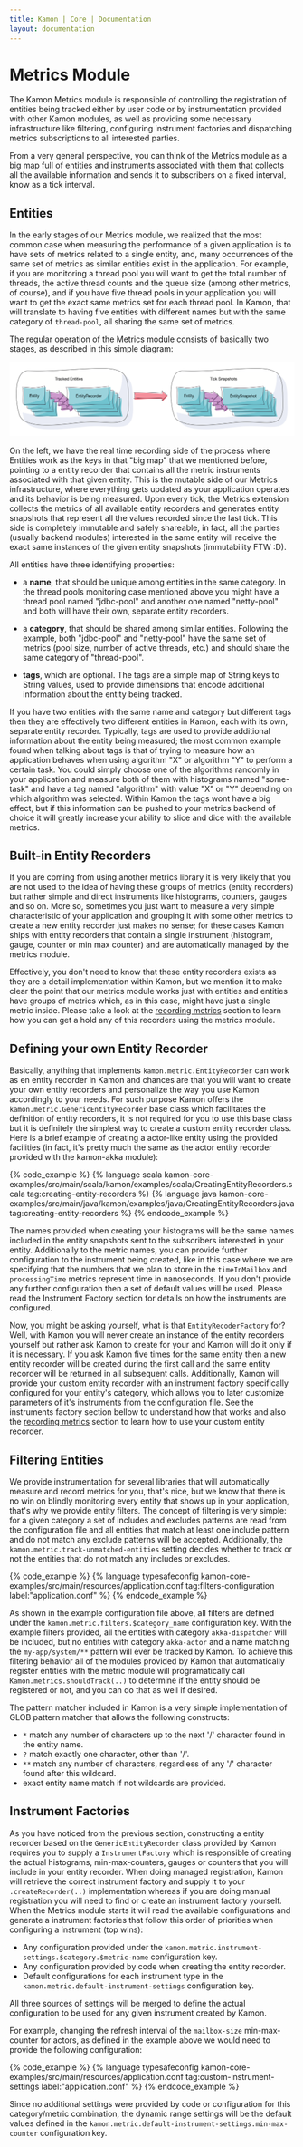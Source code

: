 ```yaml
---
title: Kamon | Core | Documentation
layout: documentation
---
```


Metrics Module
==============

The Kamon Metrics module is responsible of controlling the registration of entities being tracked either by user code or
by instrumentation provided with other Kamon modules, as well as providing some necessary infrastructure like filtering,
configuring instrument factories and dispatching metrics subscriptions to all interested parties.

From a very general perspective, you can think of the Metrics module as a big map full of entities and instruments
associated with them that collects all the available information and sends it to subscribers on a fixed interval, know
as a tick interval.


Entities
--------

In the early stages of our Metrics module, we realized that the most common case when measuring the performance of a
given application is to have sets of metrics related to a single entity, and, many occurrences of the same set of
metrics as similar entities exist in the application. For example, if you are monitoring a thread pool you will want to
get the total number of threads, the active thread counts and the queue size (among other metrics, of course), and if
you have five thread pools in your application you will want to get the exact same metrics set for each thread pool. In
Kamon, that will translate to having five entities with different names but with the same category of `thread-pool`, all
sharing the same set of metrics.

The regular operation of the Metrics module consists of basically two stages, as described in this simple diagram:

<img class="img-responsive" src="/assets/img/diagrams/metrics-module-overview.png">

On the left, we have the real time recording side of the process where Entities work as the keys in that "big map" that
we mentioned before, pointing to a entity recorder that contains all the metric instruments associated  with that given
entity. This is the mutable side of our Metrics infrastructure, where everything gets updated as your application
operates and its behavior is being measured. Upon every tick, the Metrics extension collects the metrics of all
available entity recorders and generates entity snapshots that represent all the values recorded since the last tick.
This side is completely immutable and safely shareable, in fact, all the parties (usually backend modules) interested in
the same entity will receive the exact same instances of the given entity snapshots (immutability FTW :D).

All entities have three identifying properties:

* a __name__, that should be unique among entities in the same category. In the thread pools monitoring case mentioned
above you might have a thread pool named "jdbc-pool" and another one named "netty-pool" and both will have their own,
separate entity recorders.

* a __category__, that should be shared among similar entities. Following the example, both "jdbc-pool" and "netty-pool"
have the same set of metrics (pool size, number of active threads, etc.) and should share the same category of
"thread-pool".

* __tags__, which are optional. The tags are a simple map of String keys to String values, used to provide dimensions
that encode additional information about the entity being tracked.

If you have two entities with the same name and category but different tags then they are effectively two different
entities in Kamon, each with its own, separate entity recorder. Typically, tags are used to provide additional
information about the entity being measured; the most common example found when talking about tags is that of trying to
measure how an application behaves when using algorithm "X" or algorithm "Y" to perform a certain task. You could simply
choose one of the algorithms randomly in your application and measure both of them with histograms named "some-task" and
have a tag named "algorithm" with value "X" or "Y" depending on which algorithm was selected. Within Kamon the tags wont
have a big effect, but if this information can be pushed to your metrics backend of choice it will greatly increase your
ability to slice and dice with the available metrics.



Built-in Entity Recorders
-------------------------

If you are coming from using another metrics library it is very likely that you are not used to the idea of having these
groups of metrics (entity recorders) but rather simple and direct instruments like histograms, counters, gauges and so
on. More so, sometimes you just want to measure a very simple characteristic of your application and grouping it with
some other metrics to create a new entity recorder just makes no sense; for these cases Kamon ships with entity
recorders that contain a single instrument (histogram, gauge, counter or min max counter) and are automatically managed
by the metrics module.

Effectively, you don't need to know that these entity recorders exists as they are a detail implementation within Kamon,
but we mention it to make clear the point that our metrics module works just with entities and entities have groups of
metrics which, as in this case, might have just a single metric inside. Please take a look at the [recording metrics]
section to learn how you can get a hold any of this recorders using the metrics module.



Defining your own Entity Recorder
---------------------------------

Basically, anything that implements `kamon.metric.EntityRecorder` can work as en entity recorder in Kamon and chances
are that you will want to create your own entity recorders and personalize the way you use Kamon accordingly to your
needs. For such purpose Kamon offers the `kamon.metric.GenericEntityRecorder` base class which facilitates the
definition of entity recorders, it is not required for you to use this base class but it is definitely the simplest way
to create a custom entity recorder class. Here is a brief example of creating a actor-like entity using the provided
facilities (in fact, it's pretty much the same as the actor entity recorder provided with the kamon-akka module):

{% code_example %}
{%   language scala kamon-core-examples/src/main/scala/kamon/examples/scala/CreatingEntityRecorders.scala tag:creating-entity-recorders %}
{%   language java kamon-core-examples/src/main/java/kamon/examples/java/CreatingEntityRecorders.java tag:creating-entity-recorders %}
{% endcode_example %}

The names provided when creating your histograms will be the same names included in the entity snapshots sent to the
subscribers interested in your entity. Additionally to the metric names, you can provide further configuration to the
instrument being created, like in this case where we are specifying that the numbers that we plan to store in the
`timeInMailbox` and `processingTime` metrics represent time in nanoseconds. If you don't provide any further
configuration then a set of default values will be used. Please read the Instrument Factory section for details on how
the instruments are configured.

Now, you might be asking yourself, what is that `EntityRecoderFactory` for? Well, with Kamon you will never create an
instance of the entity recorders yourself but rather ask Kamon to create for your and Kamon will do it only if it is
necessary. If you ask Kamon five times for the same entity then a new entity recorder will be created during the first
call and the same entity recorder will be returned in all subsequent calls. Additionally, Kamon will provide your custom
entity recorder with an instrument factory specifically configured for your entity's category, which allows you to later
customize parameters of it's instruments from the configuration file. See the instruments factory section bellow to
understand how that works and also the [recording metrics] section to learn how to use your custom entity recorder.



Filtering Entities
------------------

We provide instrumentation for several libraries that will automatically measure and record metrics for you, that's
nice, but we know that there is no win on blindly monitoring every entity that shows up in your application, that's why
we provide entity filters. The concept of filtering is very simple: for a given category a set of includes and excludes
patterns are read from the configuration file and all entities that match at least one include pattern and do not match
any exclude patterns will be accepted. Additionally, the `kamon.metric.track-unmatched-entities` setting decides whether
to track or not the entities that do not match any includes or excludes.

{% code_example %}
{%   language typesafeconfig kamon-core-examples/src/main/resources/application.conf tag:filters-configuration label:"application.conf" %}
{% endcode_example %}

As shown in the example configuration file above, all filters are defined under the
`kamon.metric.filters.$category_name` configuration key. With the example filters provided, all the entities with
category `akka-dispatcher` will be included, but no entities with category `akka-actor` and a name matching the
`my-app/system/**` pattern will ever be tracked by Kamon. To achieve this filtering behavior all of the modules provided
by Kamon that automatically register entities with the metric module will programatically call
`Kamon.metrics.shouldTrack(..)` to determine if the entity should be registered or not, and you can do that as well if
desired.

The pattern matcher included in Kamon is a very simple implementation of GLOB pattern matcher that allows the
following constructs:

  - `*` match any number of characters up to the next '/' character found in the entity name.
  - `?` match exactly one character, other than '/'.
  - `**` match any number of characters, regardless of any '/' character found after this wildcard.
  - exact entity name match if not wildcards are provided.



Instrument Factories
--------------------

As you have noticed from the previous section, constructing a entity recorder based on the `GenericEntityRecorder`
class provided by Kamon requires you to supply a `InstrumentFactory` which is responsible of creating the actual
histograms, min-max-counters, gauges or counters that you will include in your entity recorder. When doing managed
registration, Kamon will retrieve the correct instrument factory and supply it to your `.createRecorder(..)`
implementation whereas if you are doing manual registration you will need to find or create an instrument factory
yourself. When the Metrics module starts it will read the available configurations and generate a instrument factories
that follow this order of priorities when configuring a instrument (top wins):

  - Any configuration provided under the `kamon.metric.instrument-settings.$category.$metric-name` configuration key.
  - Any configuration provided by code when creating the entity recorder.
  - Default configurations for each instrument type in the `kamon.metric.default-instrument-settings` configuration key.

All three sources of settings will be merged to define the actual configuration to be used for any given instrument
created by Kamon.

For example, changing the refresh interval of the `mailbox-size` min-max-counter for actors, as defined in the example
above we would need to provide the following configuration:

{% code_example %}
{%   language typesafeconfig kamon-core-examples/src/main/resources/application.conf tag:custom-instrument-settings label:"application.conf" %}
{% endcode_example %}

Since no additional settings were provided by code or configuration for this category/metric combination, the dynamic
range settings will be the default values defined in the `kamon.metric.default-instrument-settings.min-max-counter`
configuration key.




[instruments]: /core/metrics/instruments/
[recording metrics]: /core/metrics/recording-metrics/
